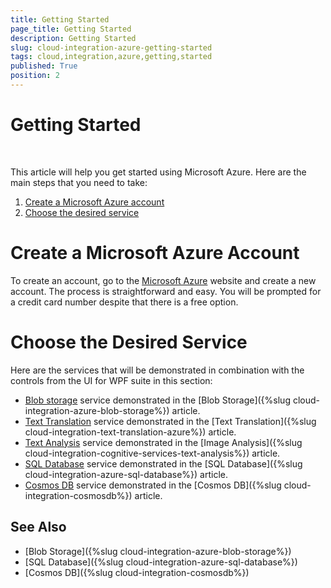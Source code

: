 ```yaml
---
title: Getting Started
page_title: Getting Started
description: Getting Started
slug: cloud-integration-azure-getting-started
tags: cloud,integration,azure,getting,started
published: True
position: 2
---
```


# Getting Started

&nbsp;

This article will help you get started using Microsoft Azure. Here are the main steps that you need to take:

1. [Create a Microsoft Azure account](#create-a-microsoft-azure-account)
2. [Choose the desired service](#choose-the-desired-service)

# Create a Microsoft Azure Account

To create an account, go to the [Microsoft Azure](https://azure.microsoft.com/en-us/free/) website and create a new account. The process is straightforward and easy. You will be prompted for a credit card number despite that there is a free option. 

# Choose the Desired Service

Here are the services that will be demonstrated in combination with the controls from the UI for WPF suite in this section:

* [Blob storage](https://docs.microsoft.com/en-us/azure/storage/common/storage-create-storage-account) service demonstrated in the [Blob Storage]({%slug cloud-integration-azure-blob-storage%}) article.
* [Text Translation](https://azure.microsoft.com/en-us/services/cognitive-services/translator-text-api/) service demonstrated in the [Text Translation]({%slug cloud-integration-text-translation-azure%}) article.
* [Text Analysis](https://azure.microsoft.com/en-us/services/cognitive-services/text-analytics/) service demonstrated in the [Image Analysis]({%slug cloud-integration-cognitive-services-text-analysis%}) article.
* [SQL Database](https://docs.microsoft.com/en-us/azure/sql-database/) service demonstrated in the [SQL Database]({%slug cloud-integration-azure-sql-database%}) article.
* [Cosmos DB](https://docs.microsoft.com/en-us/azure/cosmos-db/introduction) service demonstrated in the [Cosmos DB]({%slug cloud-integration-cosmosdb%}) article.

## See Also

* [Blob Storage]({%slug cloud-integration-azure-blob-storage%})
* [SQL Database]({%slug cloud-integration-azure-sql-database%}) 
* [Cosmos DB]({%slug cloud-integration-cosmosdb%})